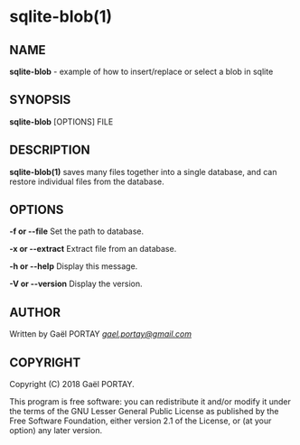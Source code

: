 # sqlite-blob(1)

## NAME

**sqlite-blob** - example of how to insert/replace or select a blob in sqlite

## SYNOPSIS

**sqlite-blob** [OPTIONS] FILE

## DESCRIPTION

**sqlite-blob(1)** saves many files together into a single database, and can
restore individual files from the database.

## OPTIONS

**-f or --file**
	Set the path to database.

**-x or --extract**
	Extract file from an database.

**-h or --help**
	Display this message.

**-V or --version**
	Display the version.

## AUTHOR

Written by Gaël PORTAY *gael.portay@gmail.com*

## COPYRIGHT

Copyright (C) 2018 Gaël PORTAY.

This program is free software: you can redistribute it and/or modify it under
the terms of the GNU Lesser General Public License as published by the Free
Software Foundation, either version 2.1 of the License, or (at your option) any
later version.

